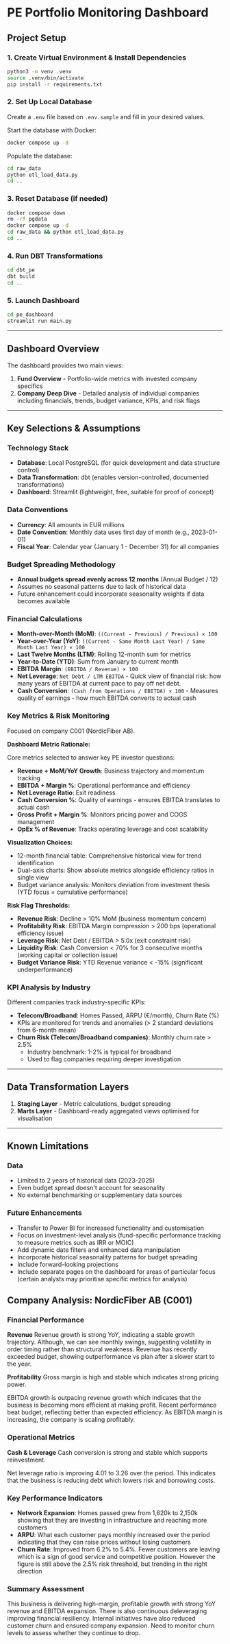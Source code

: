 # PE Portfolio Monitoring Dashboard

## Project Setup

### 1. Create Virtual Environment & Install Dependencies
```bash
python3 -m venv .venv
source .venv/bin/activate
pip install -r requirements.txt
```

### 2. Set Up Local Database
Create a `.env` file based on `.env.sample` and fill in your desired values.

Start the database with Docker:
```bash
docker compose up -d
```

Populate the database:
```bash
cd raw_data
python etl_load_data.py
cd ..
```

### 3. Reset Database (if needed)
```bash
docker compose down
rm -rf pgdata
docker compose up -d
cd raw_data && python etl_load_data.py
cd ..
```

### 4. Run DBT Transformations
```bash
cd dbt_pe
dbt build
cd ..
```

### 5. Launch Dashboard
```bash
cd pe_dashboard
streamlit run main.py
```

---

## Dashboard Overview

The dashboard provides two main views:

1. **Fund Overview** - Portfolio-wide metrics with invested company specifics
2. **Company Deep Dive** - Detailed analysis of individual companies including financials, trends, budget variance, KPIs, and risk flags

---

## Key Selections & Assumptions

### Technology Stack
- **Database**: Local PostgreSQL (for quick development and data structure control)
- **Data Transformation**: dbt (enables version-controlled, documented transformations)
- **Dashboard**: Streamlit (lightweight, free, suitable for proof of concept)

### Data Conventions
- **Currency**: All amounts in EUR millions
- **Date Convention**: Monthly data uses first day of month (e.g., 2023-01-01)
- **Fiscal Year**: Calendar year (January 1 - December 31) for all companies

### Budget Spreading Methodology
- **Annual budgets spread evenly across 12 months** (Annual Budget / 12)
- Assumes no seasonal patterns due to lack of historical data
- Future enhancement could incorporate seasonality weights if data becomes available

### Financial Calculations
- **Month-over-Month (MoM)**: `((Current - Previous) / Previous) × 100`
- **Year-over-Year (YoY)**: `((Current - Same Month Last Year) / Same Month Last Year) × 100`
- **Last Twelve Months (LTM)**: Rolling 12-month sum for metrics
- **Year-to-Date (YTD)**: Sum from January to current month
- **EBITDA Margin**: `(EBITDA / Revenue) × 100`
- **Net Leverage**: `Net Debt / LTM EBITDA` - Quick view of financial risk: how many years of EBITDA at current pace to pay off net debt.
- **Cash Conversion**: `(Cash from Operations / EBITDA) × 100` - Measures quality of earnings - how much EBITDA converts to actual cash

### Key Metrics & Risk Monitoring

Focused on company C001 (NordicFiber AB).

**Dashboard Metric Rationale:**

Core metrics selected to answer key PE investor questions:
- **Revenue + MoM/YoY Growth**: Business trajectory and momentum tracking
- **EBITDA + Margin %**: Operational performance and efficiency
- **Net Leverage Ratio**: Exit readiness
- **Cash Conversion %**: Quality of earnings - ensures EBITDA translates to actual cash
- **Gross Profit + Margin %**: Monitors pricing power and COGS management
- **OpEx % of Revenue**: Tracks operating leverage and cost scalability

**Visualization Choices:**
- 12-month financial table: Comprehensive historical view for trend identification
- Dual-axis charts: Show absolute metrics alongside efficiency ratios in single view
- Budget variance analysis: Monitors deviation from investment thesis (YTD focus = cumulative performance)

**Risk Flag Thresholds:**
- **Revenue Risk**: Decline > 10% MoM (business momentum concern)
- **Profitability Risk**: EBITDA Margin compression > 200 bps (operational efficiency issue)
- **Leverage Risk**: Net Debt / EBITDA > 5.0x (exit constraint risk)
- **Liquidity Risk**: Cash Conversion < 70% for 3 consecutive months (working capital or collection issue)
- **Budget Variance Risk**: YTD Revenue variance < -15% (significant underperformance)


### KPI Analysis by Industry
Different companies track industry-specific KPIs:
- **Telecom/Broadband**: Homes Passed, ARPU (€/month), Churn Rate (%)
- KPIs are monitored for trends and anomalies (> 2 standard deviations from 6-month mean)
- **Churn Risk (Telecom/Broadband companies)**: Monthly churn rate > 2.5%
  - Industry benchmark: 1-2% is typical for broadband
  - Used to flag companies requiring deeper investigation

---

## Data Transformation Layers

1. **Staging Layer** - Metric calculations, budget spreading
2. **Marts Layer** - Dashboard-ready aggregated views optimised for visualisation

---

## Known Limitations

### Data
- Limited to 2 years of historical data (2023-2025)
- Even budget spread doesn't account for seasonality
- No external benchmarking or supplementary data sources

### Future Enhancements
- Transfer to Power BI for increased functionality and customisation
- Focus on investment-level analysis (fund-specific performance tracking to measure metrics such as IRR or MOIC)
- Add dynamic date filters and enhanced data manipulation
- Incorporate historical seasonality patterns for budget spreading
- Include forward-looking projections
- Include separate pages on the dashboard for areas of particular focus (certain analysts may prioritise specific metrics for analysis)


## Company Analysis: NordicFiber AB (C001)

### Financial Performance

**Revenue**
Revenue growth is strong YoY, indicating a stable growth trajectory. Although, we can see monthly swings, suggesting volatility in order timing rather than structural weakness. Revenue has recently exceeded budget, showing outperformance vs plan after a slower start to the year.

**Profitability**
Gross margin is high and stable which indicates strong pricing power.

EBITDA growth is outpacing revenue growth which indicates that the business is becoming more efficient at making profit. Recent performance beat budget, reflecting better than expected efficiency. As EBITDA margin is increasing, the company is scaling profitably.

### Operational Metrics

**Cash & Leverage**
Cash conversion is strong and stable which supports reinvestment.

Net leverage ratio is improving 4.01 to 3.26 over the period. This indicates that the business is reducing debt which lowers risk and borrowing costs.

### Key Performance Indicators

- **Network Expansion**: Homes passed grew from 1,620k to 2,150k showing that they are investing in infrastructure and reaching more customers
- **ARPU**: What each customer pays monthly increased over the period indicating that they can raise prices without losing customers
- **Churn Rate**: Improved from 6.2% to 5.4%. Fewer customers are leaving which is a sign of good service and competitive position. However the figure is still above the 2.5% risk threshold, but trending in the right direction

### Summary Assessment

This business is delivering high-margin, profitable growth with strong YoY revenue and EBITDA expansion. There is also continuous deleveraging improving financial resiliency. Internal initiatives have also reduced customer churn and ensured company expansion. Need to monitor churn levels to assess whether they continue to drop.
